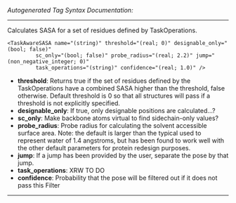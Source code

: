 _Autogenerated Tag Syntax Documentation:_

---
Calculates SASA for a set of residues defined by TaskOperations.

```
<TaskAwareSASA name="(string)" threshold="(real; 0)" designable_only="(bool; false)"
         sc_only="(bool; false)" probe_radius="(real; 2.2)" jump="(non_negative_integer; 0)"
         task_operations="(string)" confidence="(real; 1.0)" />
```

-   **threshold**: Returns true if the set of residues defined by the TaskOperations have a combined SASA higher than the threshold, false otherwise. Default threshold is 0 so that all structures will pass if a threshold is not explicitly specified.
-   **designable_only**: If true, only designable positions are calculated...?
-   **sc_only**: Make backbone atoms virtual to find sidechain-only values?
-   **probe_radius**: Probe radius for calculating the solvent accessible surface area. Note: the default is larger than the typical used to represent water of 1.4 angstroms, but has been found to work well with the other default parameters for protein redesign purposes.
-   **jump**: If a jump has been provided by the user, separate the pose by that jump.
-   **task_operations**: XRW TO DO
-   **confidence**: Probability that the pose will be filtered out if it does not pass this Filter

---
